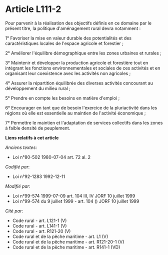 # Article L111-2

Pour parvenir à la réalisation des objectifs définis en ce domaine par le présent titre, la politique d'aménagement rural
devra notamment :

1° Favoriser la mise en valeur durable des potentialités et des caractéristiques locales de l'espace agricole et forestier ;

2° Améliorer l'équilibre démographique entre les zones urbaines et rurales ;

3° Maintenir et développer la production agricole et forestière tout en intégrant les fonctions environnementales et sociales
de ces activités et en organisant leur coexistence avec les activités non agricoles ;

4° Assurer la répartition équilibrée des diverses activités concourant au développement du milieu rural ;

5° Prendre en compte les besoins en matière d'emploi ;

6° Encourager en tant que de besoin l'exercice de la pluriactivité dans les régions où elle est essentielle au maintien de
l'activité économique ;

7° Permettre le maintien et l'adaptation de services collectifs dans les zones à faible densité de peuplement.

**Liens relatifs à cet article**

_Anciens textes_:

  - Loi n°80-502 1980-07-04 art. 72 al. 2

_Codifié par_:

  - Loi n°92-1283 1992-12-11

_Modifié par_:

  - Loi n°99-574 1999-07-09 art. 104 III, IV JORF 10 juillet 1999
  - Loi n°99-574 du 9 juillet 1999 - art. 104 () JORF 10 juillet 1999

_Cité par_:

  - Code rural - art. L121-1 (V)
  - Code rural - art. L141-1 (V)
  - Code rural - art. R121-20 (V)
  - Code rural et de la pêche maritime - art. L1 (V)
  - Code rural et de la pêche maritime - art. R121-20-1 (V)
  - Code rural et de la pêche maritime - art. R141-1 (VD)
